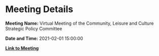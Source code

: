 # Meeting Details

**Meeting Name:** Virtual Meeting of the Community, Leisure and Culture Strategic Policy Committee

**Date and Time:** 2021-02-01 15:00:00

**[Link to Meeting](https://www.limerick.ie/council/whats-on/meeting-community-leisure-and-culture-strategic-policy-committee-5)**
